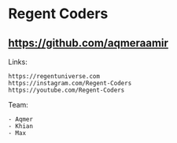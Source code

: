 # Regent Coders
 
 
## https://github.com/aqmeraamir

Links:
	
	https://regentuniverse.com
	https://instagram.com/Regent-Coders
	https://youtube.com/Regent-Coders

Team:

	- Aqmer
	- Khian
	- Max
